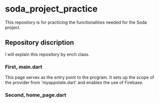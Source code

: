 # soda_project_practice

This repository is for practicing the functionalities needed for the Soda project.

## Repository discription

I will explain this repository by ench class. 

### First, main.dart
This page serves as the entry point to the program. It sets up the scope of the provider from 'myappstate.dart' and enables the use of Firebase.

### Second, home_page.dart
